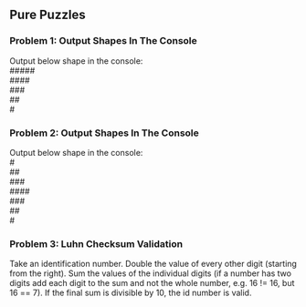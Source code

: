 ## Pure Puzzles

### Problem 1: Output Shapes In The Console

Output below shape in the console: <br>
\#####<br>
\####<br>
\###<br>
\##<br>
\#<br>

### Problem 2: Output Shapes In The Console

Output below shape in the console: <br>
\#<br>
\##<br>
\###<br>
\####<br>
\###<br>
\##<br>
\#<br>

### Problem 3: Luhn Checksum Validation
Take an identification number. Double the value of every other digit (starting from the right). Sum the values of the individual digits (if a number has two digits add each digit to the sum and not the whole number, e.g. 16 != 16, but 16 == 7). If the final sum is divisible by 10, the id number is valid.